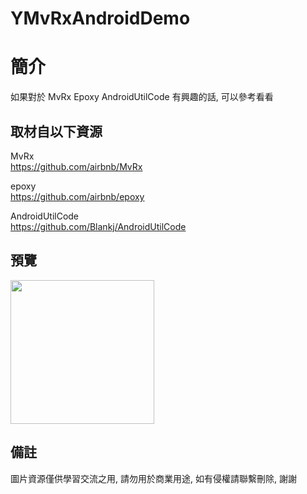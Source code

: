 # YMvRxAndroidDemo

簡介
==================================
如果對於 MvRx Epoxy AndroidUtilCode 有興趣的話, 可以參考看看                                   

取材自以下資源
--------
MvRx                                                                 
https://github.com/airbnb/MvRx     

epoxy                                                                 
https://github.com/airbnb/epoxy   
          	
AndroidUtilCode                                                                 
https://github.com/Blankj/AndroidUtilCode        
                  
預覽
--------
<p align="left">
  <img src="https://i.imgur.com/J4huCOR.png" width="230"/>
</p> 

備註
--------
圖片資源僅供學習交流之用, 請勿用於商業用途, 如有侵權請聯繫刪除, 謝謝
